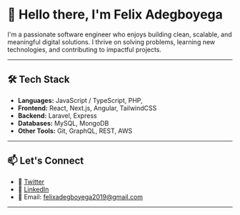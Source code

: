 # 👋 Hello there, I'm Felix Adegboyega

I'm a passionate software engineer who enjoys building clean, scalable, and meaningful digital solutions. I thrive on solving problems, learning new technologies, and contributing to impactful projects.

---

## 🛠 Tech Stack

- **Languages:** JavaScript / TypeScript, PHP, 
- **Frontend:** React, Next.js, Angular, TailwindCSS  
- **Backend:** Laravel, Express  
- **Databases:** MySQL, MongoDB  
- **Other Tools:** Git, GraphQL, REST, AWS

---

## 📫 Let's Connect

- 💬 [Twitter](https://x.com/likzjoiy)  
- 💼 [LinkedIn](https://www.linkedin.com/in/licode-/)  
- 📧 Email: felixadegboyega2019@gmail.com

---

<!-- ⚡ *Fun Fact:* I enjoy breaking down complex tech concepts into simple, practical lessons for others — teaching makes me a better developer. -->

